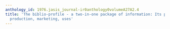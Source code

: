 ```yaml
---
anthology_id: 1976.jasis_journal-ir0anthology0volumeA27A2.4
title: 'The biblio-profile - a two-in-one package of information: Its preparation,
  production, marketing, uses'
---
```

